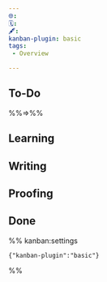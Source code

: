 ```yaml
---
🌐: 
🗓️: 
🖋️: 
kanban-plugin: basic
tags:
 - Overview

---
```


## To-Do
%%=>%%

## Learning

## Writing

## Proofing


## Done





%% kanban:settings
```
{"kanban-plugin":"basic"}
```
%%
